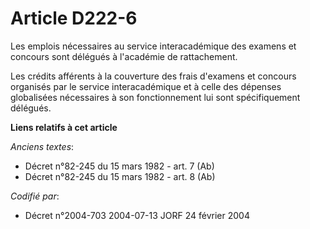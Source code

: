 # Article D222-6

Les emplois nécessaires au service interacadémique des examens et concours sont délégués à l'académie de rattachement.

Les crédits afférents à la couverture des frais d'examens et concours organisés par le service interacadémique et à celle des
dépenses globalisées nécessaires à son fonctionnement lui sont spécifiquement délégués.

**Liens relatifs à cet article**

_Anciens textes_:

  - Décret n°82-245 du 15 mars 1982 - art. 7 (Ab)
  - Décret n°82-245 du 15 mars 1982 - art. 8 (Ab)

_Codifié par_:

  - Décret n°2004-703 2004-07-13 JORF 24 février 2004
